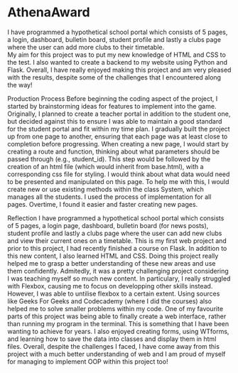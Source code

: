 # AthenaAward  
I have programmed a hypothetical school portal which consists of 5 pages, a login, dashboard, bulletin board, student profile and lastly a clubs page where the user can add more clubs to their timetable.   
My aim for this project was to put my new knowledge of HTML and CSS to the test. I also wanted to create a backend to my website using Python and Flask.
Overall, I have really enjoyed making this project and am very pleased with the results, despite some of the challenges that I encountered along the way!  

Production Process
Before beginning the coding aspect of the project, I started by brainstorming ideas for features to implement into the game. Originally, I planned to create a teacher portal in addition to the student one, but decided against this to ensure I was able to maintain a good standard for the student portal and fit within my time plan. 
I gradually built the project up from one page to another, ensuring that each page was at least close to completion before progressing. When creating a new page, I would start by creating a route and function, thinking about what parameters should be passed through (e.g., student_id). This step would be followed by the creation of an html file (which would inherit from base.html), with a corresponding css file for styling. I would think about what data would need to be presented and manipulated on this page. To help me with this, I would create new or use existing methods within the class System, which manages all the students. I used the process of implementation for all pages. Overtime, I found it easier and faster creating new pages.

Reflection
I have programmed a hypothetical school portal which consists of 5 pages, a login page, dashboard, bulletin board (for news posts), student profile and lastly a clubs page where the user can add new clubs and view their current ones on a timetable.
This is my first web project and prior to this project, I had recently finished a course on Flask. In addition to this new content, I also learned HTML and CSS. Doing this project really helped me to grasp a better understanding of these new areas and use them confidently. Admitedly, it was a pretty challenging project considering I was teaching myself so much new content. In particulary, I really struggled with Flexbox, causing me to focus on developping other skills instead. However, I was able to untilise flexbox to a certain extent. Using sources like Geeks For Geeks and Codecademy (where I did the courses) also helped me to solve smaller problems within my code. 
One of my favourite parts of this project was being able to finally create a web interface, rather than running my program in the terminal. This is something that I have been wanting to achieve for years. I also enjoyed creating forms, using WTforms, and learning how to save the data into classes and display them in html files. 
Overall, despite the challenges I faced, I have come away from this project with a much better understanding of web and I am proud of myself for managing to implement OOP within this project too!
